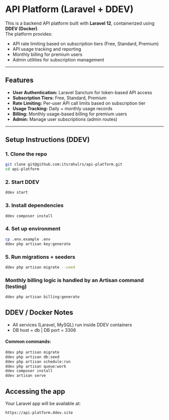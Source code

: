 # API Platform (Laravel + DDEV)

This is a backend API platform built with **Laravel 12**, containerized using **DDEV (Docker)**.  
The platform provides:
- API rate limiting based on subscription tiers (Free, Standard, Premium)
- API usage tracking and reporting
- Monthly billing for premium users
- Admin utilities for subscription management

---

## Features
- **User Authentication:** Laravel Sanctum for token-based API access
- **Subscription Tiers:** Free, Standard, Premium
- **Rate Limiting:** Per-user API call limits based on subscription tier  
- **Usage Tracking:** Daily + monthly usage records  
- **Billing:** Monthly usage-based billing for premium users
- **Admin:** Manage user subscriptions (admin routes)

---

## Setup Instructions (DDEV)

### 1️. Clone the repo
```bash
git clone git@github.com:itsrahulrs/api-platform.git
cd api-platform
```

### 2. Start DDEV
```bash
ddev start
```

### 3️. Install dependencies
```bash
ddev composer install
```

### 4. Set up environment
```bash
cp .env.example .env
ddev php artisan key:generate
```

### 5. Run migrations + seeders
```bash
ddev php artisan migrate --seed
```

### Monthly billing logic is handled by an Artisan command (testing)
```bash
ddev php artisan billing:generate
```

## DDEV / Docker Notes

- All services (Laravel, MySQL) run inside DDEV containers
- DB host = db | DB port = 3306

#### Common commands:
```bash
ddev php artisan migrate
ddev php artisan db:seed
ddev php artisan schedule:run
ddev php artisan queue:work
ddev composer install
ddev artisan serve
```

## Accessing the app

Your Laravel app will be available at:
```bash
https://api-platform.ddev.site
```
